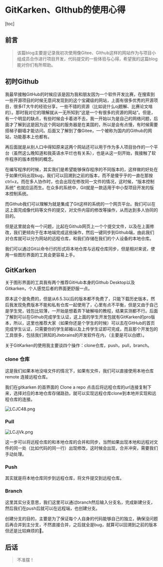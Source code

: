 # GitKarken、GIthub的使用心得

[toc]

## 前言

>  该篇blog主要是记录我初次使用像Gitee、GIthub这样的网站作为与项目小组成员合作进行项目开发，代码提交的一些体验与心得，希望我的这篇blog能对你们有所帮助。



## 初时Github

我最早接触GitHub的时候应该是因为我和朋友因为一个软件开发比赛，在搜索到一些开源项目的时候无意间发现到的这个宝藏级的网站，上面有很多优秀的开源项目，很多IT大牛的经验分享，一些不错的资源（比如说什么oj题解、比赛论文啥的）。那时我对它的理解就从一无所知到“这是一个有很多的资源的网站”。但是，有一个明显的缺点，有些时候会卡着进不去，我一开始以为是自己的网络问题，后面才了解到这是因为这个网站的服务器是在美国的，所以是会有点慢，有时候需要搭梯子翻墙才能访问。后面又了解到了像Gitee，一个被称为国内的Github的网站，功能基本上也都有。

再后面就是从别人口中得知原来这两个网站还可以用于作为多人项目协作的一个平台（虽然这么晚知道和我英语水平烂也有关系），也是从这一刻开始，我接触了软件程序的版本控制的概念。

在编写程序的时候，其实我们是希望能够保存程序的不同版本的，这样做的好处在于如果代码出现bug，我们可以回溯到之前的版本，而不是傻乎乎的一直在那按ctrl+z。而在多人协作时，也会出现在修改同一文件的情况，这时候，“版本控制系统” 也就应运而生。在众多的系统中，Git就是一款适用于中小型项目开发的版本控制系统。

而Github我们可以理解为就是集成了Git这样的系统的一个网页平台。我们可以在这上面完成像代码等文件的提交，对文件内容的修改等操作，从而达到多人协同的目的。

但是这里就会有一个问题，比起在Github网页上一个个提交文件，以及在上面修改，我们更倾向于在本地端完成这些操作，然后一键同步到Github端，由此我们对仓库就可以分为网站的远程仓库，和我们存储在我们的个人设备的本地仓库。

我们可以通过Git以命令行的形式将本地仓库与远程仓库同步，但是相对来说，使用一些图形界面的工具会更容易上手。



## GitKarken

关于图形界面的工具我有两个推荐GitHub本身的Github Desktop以及Gitkarken，个人感觉后者的界面更舒服一点。

原本这个是免费的，但是从6.5.3以后的版本都不免费了，只能下载历史版本，然后我发现免费版本不能和私有仓库一起使用了，心里有点不平衡，但是又由于自己是学生党，钱包比较薄，一开始是想着弄下破解啥的教程，结果实测都不行。后面了解到可以在Github完成学生认证，这上面的学生开发包就有GitKarken的pro版本，所以，这里也推荐大家（如果你还是个学生的时候）可以去在GitHub的首页完成学生认证，只需要你的学生邮箱以及上传学生证即可完成，而且那个开发包的工具很多，包括我们熟知的Jtebrains的开发软件在内，（主要是可以白嫖）。



关于GitKarken的使用我主要谈四个操作：clone仓库，push，pull，branch。



### clone 仓库

这是我们如果本地没啥文件的情况下，如果有文件，我们可以直接使用本地仓库remote 连接远程仓库。

我们在gitkarken 的首界面的 Clone a repo 点击后将远程仓库的url连接复制下来，选择对应的本地仓库存储路劲，就可以实现远程仓库clone到本地并实现和远程仓库的连接。

![LCJC48.png](https://s6.jpg.cm/2022/03/24/LCJC48.png)



### Pull

![LCJjVk.png](https://s6.jpg.cm/2022/03/24/LCJjVk.png)

这一步可以将远程仓库的和本地仓库的合并和同步，当然如果出现本地和远程对文件的同一处（比如代码的同一行）出现修改，这时候会出现，合并冲突，需要我们手动处理。



### Push

其实就是将本地仓库同步到远程仓库，将文件提交到远程仓库。



### Branch

这里其实分支意思，我们这里可以通过branch然后输入分支名，完成新建分支，然后我们在push后就可以在远程端，也创建分支。

创建分支的目的，主要是为了保证每个人自身的代码能够自己的独立，确保没问题后再合并到主分支，不然直接合并，之后就全是bug，就算可以回溯到之前的版本但还是比较麻烦的🤣。



## 后话

> 不准摆！